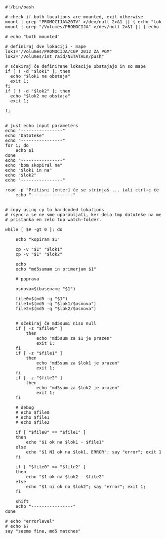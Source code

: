 <pre>#!/bin/bash

# check if both locations are mounted, exit otherwise
mount | grep "PROMOCIJA%20TV" >/dev/null 2>&#038;1 || { echo "lokacija pre-push not mounted"; exit 1; }
mount | grep "/Volumes/PROMOCIJA" >/dev/null 2>&#038;1 || { echo "push not mounted"; exit 1; }

# echo "both mounted"

# definiraj dve lokaciji - mape
lok1="/Volumes/PROMOCIJA/CGP_2012_ZA_PGM"
lok2="/Volumes/int_raid/NETATALK/push"

# sčekiraj če definirane lokacije obstajajo in so mape
if [ ! -d "$lok1" ]; then
  echo "$lok1 ne obstaja"
  exit 1;
fi
if [ ! -d "$lok2" ]; then
  echo "$lok2 ne obstaja"
  exit 1;
  
fi


# just echo input parameters
echo "----------------"
echo "Datoteke"
echo "----------------"
for i; do 
    echo $i 
done
echo "----------------"
echo "bom skopiral na"
echo "$lok1 in na" 
echo "$lok2"
echo "----------------"

read -p "Pritisni [enter] če se strinjaš ... (ali ctrl+c če se ne)"
    echo "----------------"


# copy using cp to hardcoded lokations
# rsync-a se ne sme uporabljati, ker dela tmp datoteke na mestu pristanka, oziroma je le to mesto 
# pristanka en zelo tup watch-folder.

while [ $# -gt 0 ]; do

	echo "kopiram $1"

	cp -v "$1" "$lok1"
	cp -v "$1" "$lok2"

    echo 
    echo "md5sumam in primerjam $1"

    # poprava
    
    osnova=$(basename "$1")

    file0=$(md5 -q "$1")    
	file1=$(md5 -q "$lok1/$osnova") 
	file2=$(md5 -q "$lok2/$osnova")


	# sčekiraj če md5sumi niso null
    if [ -z "$file0" ]
    	then
    	    echo "md5sum za $1 je prazen"
            exit 1;
    fi
    if [ -z "$file1" ]
        then
            echo "md5sum za $lok1 je prazen"
            exit 1;
    fi
    if [ -z "$file2" ]
        then
         	echo "md5sum za $lok2 je prazen"
            exit 1;
    fi

	# debug
	# echo $file0
	# echo $file1
	# echo $file2

	if [ "$file0" == "$file1" ]
	then
	    echo "$1 ok na $lok1 - $file1"
	else
	    echo "$1 NI ok na $lok1, ERROR"; say "error"; exit 1;
	fi

	if [ "$file0" == "$file2" ]
	then
	    echo "$1 ok na $lok2 - $file2"
	else
	    echo "$1 ni ok na $lok2"; say "error"; exit 1;
	fi

	shift
	echo "----------------"
done

# echo "errorlevel"
# echo $?
say "seems fine, md5 matches"

</pre>